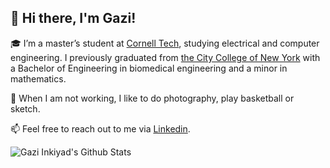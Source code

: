 ## 👋 Hi there, I'm Gazi!

🎓 I’m a master’s student at [Cornell Tech](https://www.tech.cornell.edu), studying electrical and computer engineering. I previously graduated from [the City College of New York](https://www.ccny.cuny.edu) with a Bachelor of Engineering in biomedical engineering and a minor in mathematics.

📸 When I am not working, I like to do photography, play basketball or sketch.

📫 Feel free to reach out to me via [Linkedin](https://www.linkedin.com/in/ginkiyad/).

<img align="left" alt="Gazi Inkiyad's Github Stats" src="https://github-readme-stats.vercel.app/api?username=inkiyad&show_icons=true&hide_border=true&count_private=true&include_all_commits=true&theme=algolia" />

<!-- [![Top Langs](https://github-readme-stats.vercel.app/api/top-langs/?username=inkiyad)](https://github.com/anuraghazra/github-readme-stats) -->



<!--
**inkiyad/inkiyad** is a ✨ _special_ ✨ repository because its `README.md` (this file) appears on your GitHub profile.

Here are some ideas to get you started:

- 🔭 I’m currently working on ...
- 🌱 I’m currently learning ...
- 👯 I’m looking to collaborate on ...
- 🤔 I’m looking for help with ...
- 💬 Ask me about ...
- 📫 How to reach me: ...
- 😄 Pronouns: ...
- ⚡ Fun fact: ...
-->
